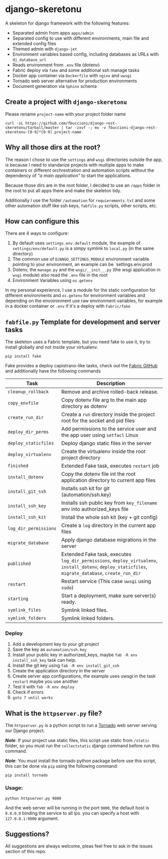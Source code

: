 django-skeretonu
=================


A skeleton for django framework with the following features:

- Separated admin from apps  `apps/admin`
- Separated config to use with different environments, main file and 
  extended config files
- Themed admin with `django-jet`
- Environment variables based config, including databases as URLs 
  with `dj_database_url`
- Reads environment from `.env` file (dotenv)
- Fabric deploy via `fake` and some additional ssh manage tasks
- Docker app container via  `Dockerfile` with `nginx` and `uwsgi`
- Tornado web server alternative for production environments
- Document generation via `Sphinx` schema


Create a project with `django-skeretonu`
---------------------------------------

Please rename `project-name` with your project folder name

```
curl -sL https://github.com/fbuccioni/django-rest-skeretonu/tarball/master | tar -zxvf -; mv -v fbuccioni-django-rest-skeretonu-[0-9]*[0-9] project-name
```


Why all those dirs at the root?
-------------------------------

The reason I chose to use the `settings` and `wsgi` directories outside
the app, is because I need to standarize projects with multiple apps
to make containers or different orchrestration and automation scripts 
without the dependency of _"a main application"_ to start the applications.

Because those dirs are in the root folder, I decided to use an `/apps` 
folder in the root to put all apps there and make the skeleton tidy.

Additionally I use the folder `/automation` for `requierements.txt` and 
some other automation stuff like ssh keys, `fabfile.py` scripts, other
scripts, etc.

How can configure this
-----------------------

There are 4 ways to configure:

1. By default uses `settings.env.default` module, the example of 
   `settings/env/default.py` is a simpy symlink to `local.py` (in the same
   directory)
2. The common use of `DJANGO_SETTINGS_MODULE` environment variable pointing 
   to your environment, an example can be `settings.env.prod 
3. Dotenv, the `manage.py` and the `wsgi/__init__.py` (the wsgi application
   in `wsgi` module) also read the `.env` file in the root
4. Environment Variables using `os.getenv`

In my personal experience, I use a module for the static configuration for
different environments and `os.getenv` for environment variables and depending
on the envoironment use raw environment variables, for example in a docker
container or `.env` if it's a deploy with `Fabric/fake`


`fabfile.py` Template for development and server tasks
------------------------------------------------------

The skeleton uses a Fabric template, but you need fake to use it, try to install globally
and not inside your virtualenv.

```
pip install fake
```


Fake provides a deploy capistrano-like tasks, check out the [Fabric GitHub](https://github.com/bmuller/fake) and additionally have the following commands

| Task                  | Description
|-----------------------|-------------------------------------------------------------
| `cleanup_rollback`    |  Remove and archive rolled-back release.
| `copy_envfile`        |  Copy dotenv file arg to the main app directory as dotenv
| `create_run_dir`      |  Create a `run` directory inside the project root for the socket and pid files
| `deploy_dir_perms`    |  Add permissions to the service user and the app user using `setfacl` Linux 
| `deploy_staticfiles`  |  Deploy django static files in the server
| `deploy_virtualenv`   |  Create the virtualenv inside the root project directory
| `finished`            |  Extended Fake task, executes `restart` job
| `install_dotenv`      |  Copy the dotenv file int the root application directory to current app files 
| `install_git_ssh`     |  Installs ssh kit for git (automation/ssh.key)
| `install_ssh_key`     |  Installs ssh public key from `key_filename` env into authorized_keys file 
| `install_ssh_kit`     |  Install the whole ssh kit (key + git config)
| `log_dir_permissions` |  Create a `log` directory in the current app files
| `migrate_database`    |  Apply django database migrations in the server
| `published`           |  Extended Fake task, executes `log_dir_permissions`, `deploy_virtualenv`, `install_dotenv`, `deploy_staticfiles`, `migrate_database`, `create_run_dir`
| `restart`             |  Restart service (This case `uwsgi` using `sudo`)
| `starting`            |  Start a deployment, make sure server(s) ready.
| `symlink_files`       |  Symlink linked files.
| `symlink_folders`     |  Symlink linked folders.


### Deploy

1. Add a development key to your git project
2. Save the key as `automation/ssh.key`
3. Install your public key in authorized_keys, maybe `fab -R env install_ssh_key` task can help.
4. Install the git key using `fab -R env install_git_ssh`
5. Create the application directory in the server
6. Create server app configurations, the example uses uwsgi in the task `restart` maybe you use another
7. Test it with `fab -R env deploy`
8. Check if errors
9. `goto 7 until works`


What is the `httpserver.py` file?
---------------------------------

The `httpserver.py` is a python script to run a 
[Tornado](http://www.tornadoweb.org) web server serving our Django project.

_**Note**_: If your project use static files, this script use static from 
`/static` folder, so you must run the  `collectstatic` django command 
before run this command.

_**Note**_: You must install the tornado python package before use this
script, this can be done via `pip` using the following command:

```
pip install tornado
```


### Usage:

```
python httpserver.py 9000
```

And the web server will be running in the port `9000`, the default host is
`0.0.0.0` binding the service to all ips. you can specify a host with `127.0.0.1:9000` argument.


Suggestions?
------------

All suggestions are always welcome, pleas feel free to ask in the issues
section of this repo.
